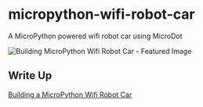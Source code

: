 # micropython-wifi-robot-car
A MicroPython powered wifi robot car using MicroDot  

![Building MicroPython Wifi Robot Car - Featured Image](https://user-images.githubusercontent.com/69466026/206447986-5ecd29d5-69bc-4346-b91c-cce55fb7e927.jpg)  

## Write Up  
[Building a MicroPython Wifi Robot Car](https://www.donskytech.com/building-a-micropython-wifi-robot-car/)
